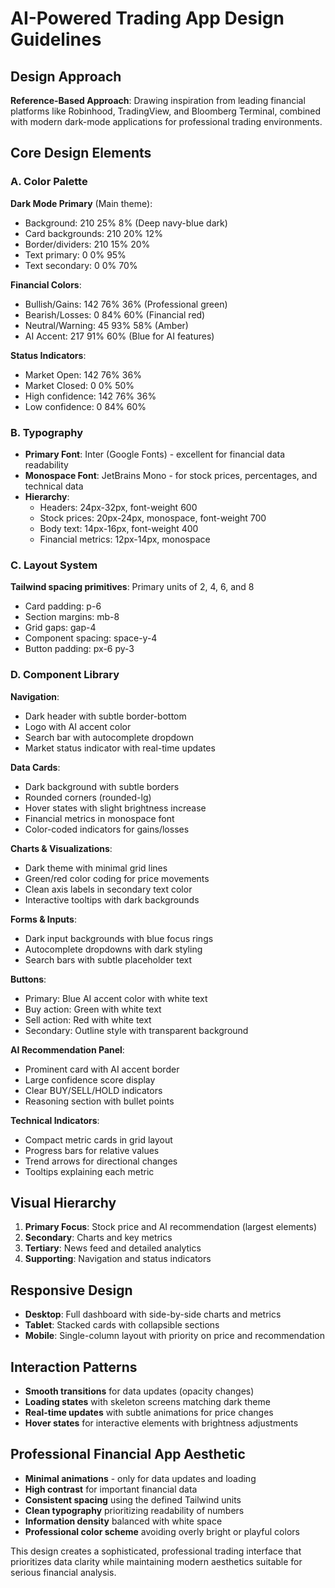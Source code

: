 # AI-Powered Trading App Design Guidelines

## Design Approach
**Reference-Based Approach**: Drawing inspiration from leading financial platforms like Robinhood, TradingView, and Bloomberg Terminal, combined with modern dark-mode applications for professional trading environments.

## Core Design Elements

### A. Color Palette
**Dark Mode Primary** (Main theme):
- Background: 210 25% 8% (Deep navy-blue dark)
- Card backgrounds: 210 20% 12% 
- Border/dividers: 210 15% 20%
- Text primary: 0 0% 95%
- Text secondary: 0 0% 70%

**Financial Colors**:
- Bullish/Gains: 142 76% 36% (Professional green)
- Bearish/Losses: 0 84% 60% (Financial red)
- Neutral/Warning: 45 93% 58% (Amber)
- AI Accent: 217 91% 60% (Blue for AI features)

**Status Indicators**:
- Market Open: 142 76% 36%
- Market Closed: 0 0% 50%
- High confidence: 142 76% 36%
- Low confidence: 0 84% 60%

### B. Typography
- **Primary Font**: Inter (Google Fonts) - excellent for financial data readability
- **Monospace Font**: JetBrains Mono - for stock prices, percentages, and technical data
- **Hierarchy**: 
  - Headers: 24px-32px, font-weight 600
  - Stock prices: 20px-24px, monospace, font-weight 700
  - Body text: 14px-16px, font-weight 400
  - Financial metrics: 12px-14px, monospace

### C. Layout System
**Tailwind spacing primitives**: Primary units of 2, 4, 6, and 8
- Card padding: p-6
- Section margins: mb-8
- Grid gaps: gap-4
- Component spacing: space-y-4
- Button padding: px-6 py-3

### D. Component Library

**Navigation**:
- Dark header with subtle border-bottom
- Logo with AI accent color
- Search bar with autocomplete dropdown
- Market status indicator with real-time updates

**Data Cards**:
- Dark background with subtle borders
- Rounded corners (rounded-lg)
- Hover states with slight brightness increase
- Financial metrics in monospace font
- Color-coded indicators for gains/losses

**Charts & Visualizations**:
- Dark theme with minimal grid lines
- Green/red color coding for price movements
- Clean axis labels in secondary text color
- Interactive tooltips with dark backgrounds

**Forms & Inputs**:
- Dark input backgrounds with blue focus rings
- Autocomplete dropdowns with dark styling
- Search bars with subtle placeholder text

**Buttons**:
- Primary: Blue AI accent color with white text
- Buy action: Green with white text  
- Sell action: Red with white text
- Secondary: Outline style with transparent background

**AI Recommendation Panel**:
- Prominent card with AI accent border
- Large confidence score display
- Clear BUY/SELL/HOLD indicators
- Reasoning section with bullet points

**Technical Indicators**:
- Compact metric cards in grid layout
- Progress bars for relative values
- Trend arrows for directional changes
- Tooltips explaining each metric

## Visual Hierarchy
1. **Primary Focus**: Stock price and AI recommendation (largest elements)
2. **Secondary**: Charts and key metrics
3. **Tertiary**: News feed and detailed analytics
4. **Supporting**: Navigation and status indicators

## Responsive Design
- **Desktop**: Full dashboard with side-by-side charts and metrics
- **Tablet**: Stacked cards with collapsible sections
- **Mobile**: Single-column layout with priority on price and recommendation

## Interaction Patterns
- **Smooth transitions** for data updates (opacity changes)
- **Loading states** with skeleton screens matching dark theme
- **Real-time updates** with subtle animations for price changes
- **Hover states** for interactive elements with brightness adjustments

## Professional Financial App Aesthetic
- **Minimal animations** - only for data updates and loading
- **High contrast** for important financial data
- **Consistent spacing** using the defined Tailwind units
- **Clean typography** prioritizing readability of numbers
- **Information density** balanced with white space
- **Professional color scheme** avoiding overly bright or playful colors

This design creates a sophisticated, professional trading interface that prioritizes data clarity while maintaining modern aesthetics suitable for serious financial analysis.